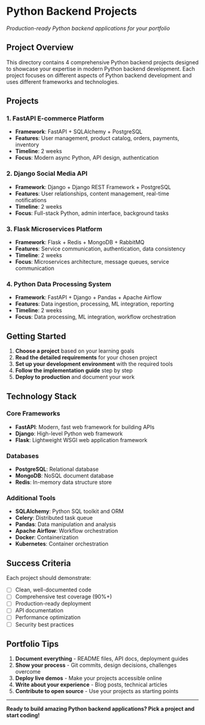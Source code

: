 # Python Backend Projects
*Production-ready Python backend applications for your portfolio*

## Project Overview

This directory contains 4 comprehensive Python backend projects designed to showcase your expertise in modern Python backend development. Each project focuses on different aspects of Python backend development and uses different frameworks and technologies.

## Projects

### 1. FastAPI E-commerce Platform
- **Framework**: FastAPI + SQLAlchemy + PostgreSQL
- **Features**: User management, product catalog, orders, payments, inventory
- **Timeline**: 2 weeks
- **Focus**: Modern async Python, API design, authentication

### 2. Django Social Media API
- **Framework**: Django + Django REST Framework + PostgreSQL
- **Features**: User relationships, content management, real-time notifications
- **Timeline**: 2 weeks
- **Focus**: Full-stack Python, admin interface, background tasks

### 3. Flask Microservices Platform
- **Framework**: Flask + Redis + MongoDB + RabbitMQ
- **Features**: Service communication, authentication, data consistency
- **Timeline**: 2 weeks
- **Focus**: Microservices architecture, message queues, service communication

### 4. Python Data Processing System
- **Framework**: FastAPI + Django + Pandas + Apache Airflow
- **Features**: Data ingestion, processing, ML integration, reporting
- **Timeline**: 2 weeks
- **Focus**: Data processing, ML integration, workflow orchestration

## Getting Started

1. **Choose a project** based on your learning goals
2. **Read the detailed requirements** for your chosen project
3. **Set up your development environment** with the required tools
4. **Follow the implementation guide** step by step
5. **Deploy to production** and document your work

## Technology Stack

### Core Frameworks
- **FastAPI**: Modern, fast web framework for building APIs
- **Django**: High-level Python web framework
- **Flask**: Lightweight WSGI web application framework

### Databases
- **PostgreSQL**: Relational database
- **MongoDB**: NoSQL document database
- **Redis**: In-memory data structure store

### Additional Tools
- **SQLAlchemy**: Python SQL toolkit and ORM
- **Celery**: Distributed task queue
- **Pandas**: Data manipulation and analysis
- **Apache Airflow**: Workflow orchestration
- **Docker**: Containerization
- **Kubernetes**: Container orchestration

## Success Criteria

Each project should demonstrate:
- [ ] Clean, well-documented code
- [ ] Comprehensive test coverage (90%+)
- [ ] Production-ready deployment
- [ ] API documentation
- [ ] Performance optimization
- [ ] Security best practices

## Portfolio Tips

1. **Document everything** - README files, API docs, deployment guides
2. **Show your process** - Git commits, design decisions, challenges overcome
3. **Deploy live demos** - Make your projects accessible online
4. **Write about your experience** - Blog posts, technical articles
5. **Contribute to open source** - Use your projects as starting points

---

**Ready to build amazing Python backend applications? Pick a project and start coding!**
